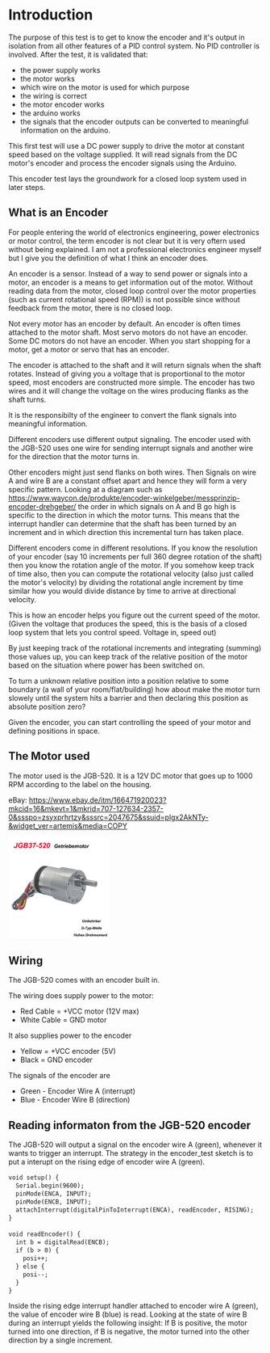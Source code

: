 # Introduction

The purpose of this test is to get to know the encoder and it's output in isolation from all other features of a PID control system.
No PID controller is involved. After the test, it is validated that:

- the power supply works
- the motor works
- which wire on the motor is used for which purpose
- the wiring is correct
- the motor encoder works
- the arduino works
- the signals that the encoder outputs can be converted to meaningful information on the arduino.

This first test will use a DC power supply to drive the motor at constant speed based on the voltage supplied.
It will read signals from the DC motor's encoder and process the encoder signals using the Arduino.

This encoder test lays the groundwork for a closed loop system used in later steps.

## What is an Encoder

For people entering the world of electronics engineering, power electronics or motor control, the term encoder
is not clear but it is very oftern used without being explained. I am not a professional electronics engineer myself
but I give you the definition of what I think an encoder does.

An encoder is a sensor. Instead of a way to send power or signals into a motor, an encoder is a means to get information
out of the motor. Without reading data from the motor, closed loop control over the motor properties (such as current rotational speed (RPM))
is not possible since without feedback from the motor, there is no closed loop.

Not every motor has an encoder by default. An encoder is often times attached to the motor shaft. Most servo motors do not
have an encoder. Some DC motors do not have an encoder. When you start shopping for a motor, get a motor or servo that has
an encoder.

The encoder is attached to the shaft and it will return signals when the shaft rotates. Instead of giving you a voltage that
is proportional to the motor speed, most encoders are constructed more simple. The encoder has two wires and it will change
the voltage on the wires producing flanks as the shaft turns.

It is the responsibilty of the engineer to convert the flank signals into meaningful information. 

Different encoders use different output signaling. The encoder used with the JGB-520 uses one wire for sending interrupt 
signals and another wire for the direction that the motor turns in.

Other encoders might just send flanks on both wires. Then Signals on wire A and wire B are a constant offset apart and hence they will form a very specific pattern. 
Looking at a diagram such as https://www.waycon.de/produkte/encoder-winkelgeber/messprinzip-encoder-drehgeber/ 
the order in which signals on A and B go high is specific to the direction in which the motor turns. This means that the interrupt
handler can determine that the shaft has been turned by an increment and in which direction this incremental turn has taken place.

Different encoders come in different resolutions. If you know the resolution of your encoder (say 10 increments per full 360 degree rotation 
of the shaft) then you know the rotation angle of the motor. If you somehow keep track of time also, then you can compute the rotational
velocity (also just called the motor's velocity) by dividing the rotational angle increment by time similar how you would divide distance
by time to arrive at directional velocity.

This is how an encoder helps you figure out the current speed of the motor. (Given the voltage that produces the speed, this is the 
basis of a closed loop system that lets you control speed. Voltage in, speed out)

By just keeping track of the rotational increments and integrating (summing) those values up, you can keep track of the relative position
of the motor based on the situation where power has been switched on.

To turn a unknown relative position into a position relative to some boundary (a wall of your room/flat/building) how about make
the motor turn slowely until the system hits a barrier and then declaring this position as absolute position zero?

Given the encoder, you can start controlling the speed of your motor and defining positions in space.

## The Motor used

The motor used is the JGB-520.
It is a 12V DC motor that goes up to 1000 RPM according to the label on the housing.

eBay: https://www.ebay.de/itm/166471920023?mkcid=16&mkevt=1&mkrid=707-127634-2357-0&ssspo=zsyxprhrtzy&sssrc=2047675&ssuid=plgx2AkNTy-&widget_ver=artemis&media=COPY

<img src="images/s-l1600.jpg" width="200" />

## Wiring

The JGB-520 comes with an encoder built in.

The wiring does supply power to the motor:

- Red Cable = +VCC motor (12V max)
- White Cable = GND motor

It also supplies power to the encoder

- Yellow = +VCC encoder (5V)
- Black = GND encoder

The signals of the encoder are

- Green - Encoder Wire A (interrupt)
- Blue - Encoder Wire B (direction)


## Reading informaton from the JGB-520 encoder

The JGB-520 will output a signal on the encoder wire A (green), whenever it wants to trigger an interrupt.
The strategy in the encoder_test sketch is to put a interupt on the rising edge of encoder wire A (green).

```
void setup() {
  Serial.begin(9600);
  pinMode(ENCA, INPUT);
  pinMode(ENCB, INPUT);
  attachInterrupt(digitalPinToInterrupt(ENCA), readEncoder, RISING);
}

void readEncoder() {
  int b = digitalRead(ENCB);
  if (b > 0) {
    posi++;
  } else {
    posi--;
  }
}
```

Inside the rising edge interrupt handler attached to encoder wire A (green), the value of encoder wire B (blue) is read.
Looking at the state of wire B during an interrupt yields the following insight: If B is positive, the motor turned into one direction, 
if B is negative, the motor turned into the other direction by a single increment.

